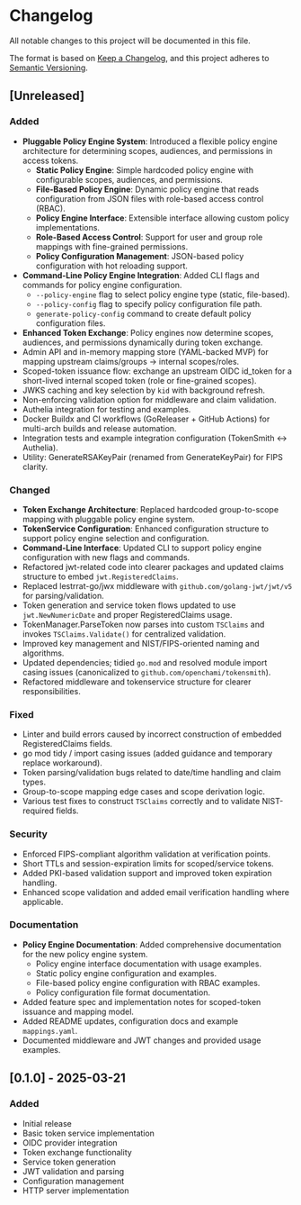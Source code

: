 <!--
Copyright © 2025 OpenCHAMI a Series of LF Projects, LLC

SPDX-License-Identifier: MIT
-->

# Changelog

All notable changes to this project will be documented in this file.

The format is based on [Keep a Changelog](https://keepachangelog.com/en/1.0.0/),
and this project adheres to [Semantic Versioning](https://semver.org/spec/v2.0.0.html).

## [Unreleased]

### Added
- **Pluggable Policy Engine System**: Introduced a flexible policy engine architecture for determining scopes, audiences, and permissions in access tokens.
  - **Static Policy Engine**: Simple hardcoded policy engine with configurable scopes, audiences, and permissions.
  - **File-Based Policy Engine**: Dynamic policy engine that reads configuration from JSON files with role-based access control (RBAC).
  - **Policy Engine Interface**: Extensible interface allowing custom policy implementations.
  - **Role-Based Access Control**: Support for user and group role mappings with fine-grained permissions.
  - **Policy Configuration Management**: JSON-based policy configuration with hot reloading support.
- **Command-Line Policy Engine Integration**: Added CLI flags and commands for policy engine configuration.
  - `--policy-engine` flag to select policy engine type (static, file-based).
  - `--policy-config` flag to specify policy configuration file path.
  - `generate-policy-config` command to create default policy configuration files.
- **Enhanced Token Exchange**: Policy engines now determine scopes, audiences, and permissions dynamically during token exchange.
- Admin API and in-memory mapping store (YAML-backed MVP) for mapping upstream claims/groups → internal scopes/roles.
- Scoped-token issuance flow: exchange an upstream OIDC id_token for a short-lived internal scoped token (role or fine-grained scopes).
- JWKS caching and key selection by `kid` with background refresh.
- Non-enforcing validation option for middleware and claim validation.
- Authelia integration for testing and examples.
- Docker Buildx and CI workflows (GoReleaser + GitHub Actions) for multi-arch builds and release automation.
- Integration tests and example integration configuration (TokenSmith ↔ Authelia).
- Utility: GenerateRSAKeyPair (renamed from GenerateKeyPair) for FIPS clarity.

### Changed
- **Token Exchange Architecture**: Replaced hardcoded group-to-scope mapping with pluggable policy engine system.
- **TokenService Configuration**: Enhanced configuration structure to support policy engine selection and configuration.
- **Command-Line Interface**: Updated CLI to support policy engine configuration with new flags and commands.
- Refactored jwt-related code into clearer packages and updated claims structure to embed `jwt.RegisteredClaims`.
- Replaced lestrrat-go/jwx middleware with `github.com/golang-jwt/jwt/v5` for parsing/validation.
- Token generation and service token flows updated to use `jwt.NewNumericDate` and proper RegisteredClaims usage.
- TokenManager.ParseToken now parses into custom `TSClaims` and invokes `TSClaims.Validate()` for centralized validation.
- Improved key management and NIST/FIPS-oriented naming and algorithms.
- Updated dependencies; tidied `go.mod` and resolved module import casing issues (canonicalized to `github.com/openchami/tokensmith`).
- Refactored middleware and tokenservice structure for clearer responsibilities.

### Fixed
- Linter and build errors caused by incorrect construction of embedded RegisteredClaims fields.
- go mod tidy / import casing issues (added guidance and temporary replace workaround).
- Token parsing/validation bugs related to date/time handling and claim types.
- Group-to-scope mapping edge cases and scope derivation logic.
- Various test fixes to construct `TSClaims` correctly and to validate NIST-required fields.

### Security
- Enforced FIPS-compliant algorithm validation at verification points.
- Short TTLs and session-expiration limits for scoped/service tokens.
- Added PKI-based validation support and improved token expiration handling.
- Enhanced scope validation and added email verification handling where applicable.

### Documentation
- **Policy Engine Documentation**: Added comprehensive documentation for the new policy engine system.
  - Policy engine interface documentation with usage examples.
  - Static policy engine configuration and examples.
  - File-based policy engine configuration with RBAC examples.
  - Policy configuration file format documentation.
- Added feature spec and implementation notes for scoped-token issuance and mapping model.
- Added README updates, configuration docs and example `mappings.yaml`.
- Documented middleware and JWT changes and provided usage examples.

## [0.1.0] - 2025-03-21

### Added
- Initial release
- Basic token service implementation
- OIDC provider integration
- Token exchange functionality
- Service token generation
- JWT validation and parsing
- Configuration management
- HTTP server implementation
